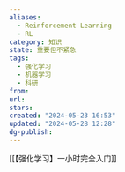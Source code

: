 ```yaml
---
aliases:
  - Reinforcement Learning
  - RL
category: 知识
state: 重要但不紧急
tags:
  - 强化学习
  - 机器学习
  - 科研
from: 
url: 
stars: 
created: "2024-05-23 16:53"
updated: "2024-05-28 12:28"
dg-publish: 
---
```

[[【强化学习】一小时完全入门]]